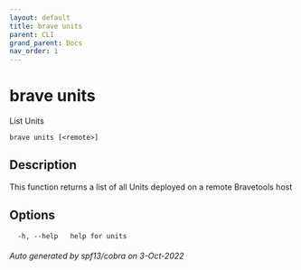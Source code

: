 ```yaml
---
layout: default
title: brave units
parent: CLI
grand_parent: Docs
nav_order: 1
---
```


# brave units

List Units

```
brave units [<remote>]
```

## Description

This function returns a list of all Units deployed on a remote Bravetools host

## Options

```
  -h, --help   help for units
```

###### Auto generated by spf13/cobra on 3-Oct-2022
